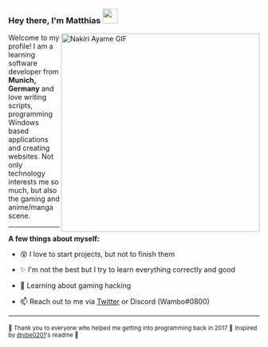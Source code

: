 <!-- Inspired by @vbe0201 (https://github.com/vbe0201/) <3 -->
### Hey there, I'm Matthias <img src="https://media.giphy.com/media/hvRJCLFzcasrR4ia7z/giphy.gif" height="30px" width="30px">


<img align="right" alt="Nakiri Ayame GIF" src="https://i.redd.it/e4ojwd4y6ch51.gif" width="398px">

Welcome to my profile! I am a learning software developer from **Munich, Germany** and love 
writing scripts, programming Windows based applications and creating websites. Not only technology 
interests me so much, but also the gaming and anime/manga scene. 

***

**A few things about myself:**

- 😵 I love to start projects, but not to finish them

- ✨ I'm not the best but I try to learn everything correctly and good

- 🧐 Learning about gaming hacking

- 📫 Reach out to me via [Twitter](https://twitter.com/Wambosu)
or Discord (Wambo#0800)

***

<small>🤍 Thank you to everyone who helped me getting into programming back in 2017 🤍</small>
<small>Inspired by [@vbe0201](https://github.com/vbe0201/)'s readme 🤍</small>


<!--
**byWambo/byWambo** is a ✨ _special_ ✨ repository because its `README.md` (this file) appears on your GitHub profile.

Here are some ideas to get you started:

- 🔭 I’m currently working on ...
- 🌱 I’m currently learning ...
- 👯 I’m looking to collaborate on ...
- 🤔 I’m looking for help with ...
- 💬 Ask me about ...
- 📫 How to reach me: ...
- 😄 Pronouns: ...
- ⚡ Fun fact: ...
-->
